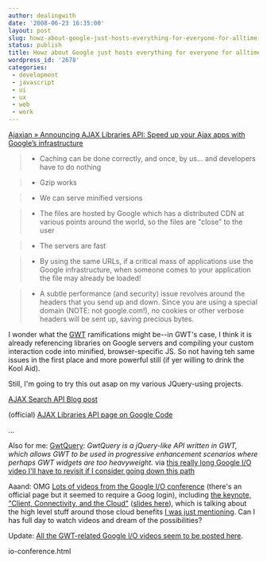```yaml
---
author: dealingwith
date: '2008-06-23 16:35:00'
layout: post
slug: howz-about-google-just-hosts-everything-for-everyone-for-alltime-kthxbye
status: publish
title: Howz about Google just hosts everything for everyone for alltime? Kthxbye.
wordpress_id: '2678'
categories:
 - development
 - javascript
 - ui
 - ux
 - web
 - work
---
```


[Ajaxian » Announcing AJAX Libraries API: Speed up your Ajax apps with
Google’s infrastructure][1]

>   * Caching can be done correctly, and once, by us... and developers have to
do nothing

>   * Gzip works

>   * We can serve minified versions

>   * The files are hosted by Google which has a distributed CDN at various
points around the world, so the files are "close" to the user

>   * The servers are fast

>   * By using the same URLs, if a critical mass of applications use the
Google infrastructure, when someone comes to your application the file may
already be loaded!

>   * A subtle performance (and security) issue revolves around the headers
that you send up and down. Since you are using a special domain (NOTE: not
google.com!), no cookies or other verbose headers will be sent up, saving
precious bytes.

I wonder what the [GWT][2] ramifications might be--in GWT's case, I think it
is already referencing libraries on Google servers and compiling your custom
interaction code into minified, browser-specific JS. So not having teh same
issues in the first place and more powerful still (if yer willing to drink the
Kool Aid).

Still, I'm going to try this out asap on my various JQuery-using projects.

[AJAX Search API Blog post][3]

(official) [AJAX Libraries API page on Google Code][4]

...

Also for me: [GwtQuery][5]: _GwtQuery is a jQuery-like API written in GWT,
which allows GWT to be used in progressive enhancement scenarios where perhaps
GWT widgets are too heavyweight._ via [this really long Google I/O video I'll
have to revisit if I consider going down this path][6]

Aaand: OMG [Lots of videos from the Google I/O conference][7] (there's an
official page but it seemed to require a Goog login), including [the keynote,
"Client, Connectivity, and the Cloud"][8] ([slides here][9]), which is talking
about the high level stuff around those cloud benefits [I was just
mentioning][10]. Can I has full day to watch videos and dream of the
possibilities?

Update: [All the GWT-related Google I/O videos seem to be posted here][11].

   [1]: http://ajaxian.com/archives/announcing-ajax-libraries-api-speed-up-your-ajax-apps-with-googles-infrastructure

   [2]: http://code.google.com/webtoolkit/ (Google Web Toolkit)

   [3]: http://googleajaxsearchapi.blogspot.com/2008/05/speed-up-access-to-your-favorite.html

   [4]: http://code.google.com/apis/ajaxlibs/

   [5]: http://code.google.com/p/gwtquery/

   [6]: http://www.youtube.com/watch?v=2ScPbu8ga1Q

   [7]: http://www.youtube.com/results?search_query=google+i%2Fo

   [8]: http://www.youtube.com/watch?v=vk1HvP7NO5w (but: it's 1.5hrs)

   [9]: http://sites.google.com/site/io/keynote-client-connectivity-and-the-cloud/IO_Keynote_vFINAL.pdf?attredirects=0 (but might require that login)

   [10]: http://dealingwith.livejournal.com/708960.html

   [11]: http://googlewebtoolkit.blogspot.com/2008/06/as-you-may-know-google-
io-conference.html

